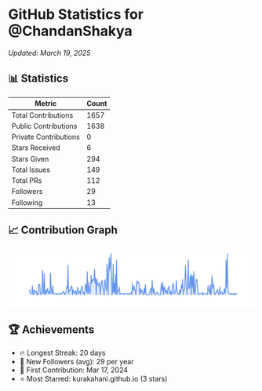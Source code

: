 # GitHub Statistics for @ChandanShakya
*Updated: March 19, 2025*

## 📊 Statistics
| Metric | Count |
|--------|--------|
| Total Contributions | 1657 |
| Public Contributions | 1638 |
| Private Contributions | 0 |
| Stars Received | 6 |
| Stars Given | 294 |
| Total Issues | 149 |
| Total PRs | 112 |
| Followers | 29 |
| Following | 13 |

## 📈 Contribution Graph

![Contribution Graph](./contribution_graph.png)

## 🏆 Achievements

- 🔥 Longest Streak: 20 days
- 👥 New Followers (avg): 29 per year
- 📅 First Contribution: Mar 17, 2024
- ⭐ Most Starred: kurakahani.github.io (3 stars)
